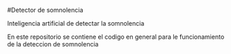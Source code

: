 #Detector de somnolencia 

Inteligencia artificial de detectar la somnolencia

En este repositorio se contiene el codigo en general para le funcionamiento de la deteccion de somnolencia 

